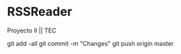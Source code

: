 RSSReader
==========

Proyecto II || TEC

git add -all
git commit -m "Changes"
git push origin master
